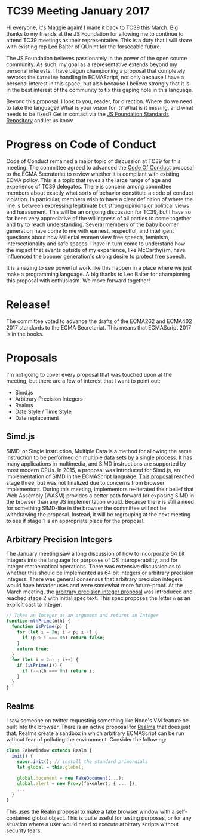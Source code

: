 # TC39 Meeting January 2017

Hi everyone, it's Maggie again! I made it back to TC39 this March. Big thanks to my friends at the JS Foundation for allowing me to continue to attend TC39 meetings as their representative. This is a duty that I will share with existing rep Leo Balter of QUnint for the forseeable future.

The JS Foundation believes passionately in the power of the open source community. As such, my goal as a representative extends beyond my personal interests. I have begun championing a proposal that completely reworks the `DateTime` handling in ECMAScript, not only because I have a personal interest in this space, but also because I believe strongly that it is in the best interest of the community to fix this gaping hole in this language.

Beyond this proposal, I look to you, reader, for direction. Where do we need to take the language? What is your vision for it? What is it missing, and what needs to be fixed? Get in contact via the [JS Foundation Standards Repository](https://github.com/jsfoundation/standards) and let us know.

# Progress on Code of Conduct

Code of Conduct remained a major topic of discussion at TC39 for this meeting. The committee agreed to advanced the [Code Of Conduct](https://github.com/tc39/code-of-conduct-proposal) proposal to the ECMA Secratariat to review whether it is compliant with existing ECMA policy. This is a topic that reveals the large range of age and experience of TC39 delegates. There is concern among committee members about exactly what sorts of behavior constitute a code of conduct violation. In particular, members wish to have a clear definition of where the line is between expressing legitimate but strong opinions or political views and harassment. This will be an ongoing discussion for TC39, but I have so far been very appreciative of the willingness of all parties to come together and try to reach understanding. Several members of the baby boomer generation have come to me with earnest, respectful, and intelligent questions about how Millenial women view free speech, feminism, intersectionality and safe spaces. I have in turn come to understand how the impact that events outside of my experience, like McCarthyism, have influenced the boomer generation's strong desire to protect free speech.

It is amazing to see powerful work like this happen in a place where we just make a programming language. A big thanks to Leo Balter for championing this proposal with enthusiasm. We move forward together!

# Release!

The committee voted to advance the drafts of the ECMA262 and ECMA402 2017 standards to the ECMA Secretariat. This means that ECMAScript 2017 is in the books.

# Proposals

I'm not going to cover every proposal that was touched upon at the meeting, but there are a few of interest that I want to point out:
- Simd.js
- Arbitrary Precision Integers
- Realms
- Date Style / Time Style
- Date replacement

## Simd.js

SIMD, or Single Instruction, Multiple Data is a method for allowing the same instruction to be performed on multiple data sets by a single process. It has many applications in multimedia, and SIMD instructions are supported by most modern CPUs. In 2015, a proposal was introduced for Simd.js, an implementation of SIMD in the ECMAScript language. [This proposal](https://github.com/tc39/ecmascript_simd/) reached stage three, but was not finalized due to concerns from browser implementors. During this meeting, implementors re-iterated their belief that Web Assembly (WASM) provides a better path forward for exposing SIMD in the browser than any JS implementation would. Because there is still a need for something SIMD-like in the browser the committee will not be withdrawing the proposal. Instead, it will be regrouping at the next meeting to see if stage 1 is an appropriate place for the proposal.

## Arbitrary Precision Integers

The January meeting saw a long discussion of how to incorporate 64 bit integers into the language for purposes of OS interoperability, and for integer mathematical operations. There was extensive discussion as to whether this should be implemented as 64 bit integers or arbitrary precision integers. There was general consensus that arbitrary precision integers would have broader uses and were somewhat more future-proof. At the March meeting, the [arbitrary precision integer proposal](https://github.com/tc39/proposal-integer) was introduced and reached stage 2 with initial spec text. This spec proposes the letter `n` as an explicit cast to integer:

```js
// Takes an Integer as an argument and returns an Integer
function nthPrime(nth) {
  function isPrime(p) {
    for (let i = 2n; i < p; i++) {
      if (p % i === 0n) return false;
    }
    return true;
  }
  for (let i = 2n; ; i++) {
    if (isPrime(i)) {
      if (--nth === 0n) return i;
    }
  }
}
```

## Realms
I saw someone on twitter requesting something like Node's VM feature be built into the browser. There is an active proposal for [Realms](https://github.com/tc39/proposal-realms/) that does just that. Realms create a sandbox in which arbitrary ECMAScript can be run without fear of polluting the environment. Consider the following:

```js
class FakeWindow extends Realm {
  init() {
    super.init(); // install the standard primordials
    let global = this.global;

    global.document = new FakeDocument(...);
    global.alert = new Proxy(fakeAlert, { ... });
    ...
  }
}
```
This uses the Realm proposal to make a fake browser window with a self-contained global object. This is quite useful for testing purposes, or for any situation where a user would need to execute arbitrary scripts without security fears.